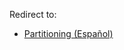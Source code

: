 Redirect to:

*   [Partitioning (Español)](/index.php/Partitioning_(Espa%C3%B1ol) "Partitioning (Español)")